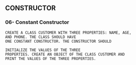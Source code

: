 ## CONSTRUCTOR

### 06- Constant Constructor

```
CREATE A CLASS CUSTOMER WITH THREE PROPERTIES: NAME, AGE, 
AND PHONE. THE CLASS SHOULD HAVE
ONE CONSTANT CONSTRUCTOR. THE CONSTRUCTOR SHOULD 

INITIALIZE THE VALUES OF THE THREE
PROPERTIES. CREATE AN OBJECT OF THE CLASS CUSTOMER AND 
PRINT THE VALUES OF THE THREE PROPERTIES.
```